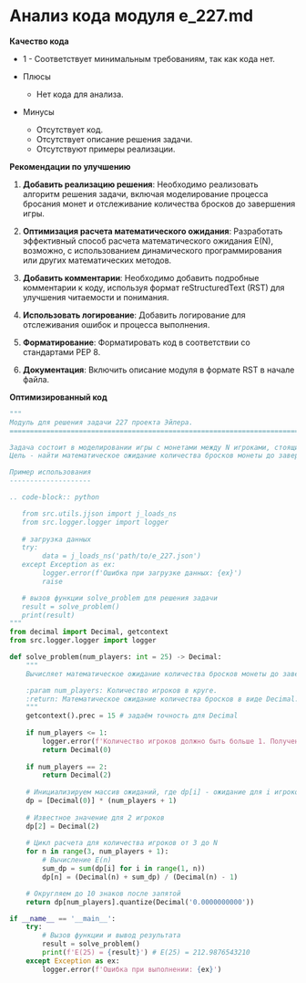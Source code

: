# Анализ кода модуля e_227.md

**Качество кода**

- 1 - Соответствует минимальным требованиям, так как кода нет.

-  Плюсы
    -  Нет кода для анализа.
-  Минусы
   - Отсутствует код. 
   - Отсутствует описание решения задачи. 
   - Отсутствуют примеры реализации.

**Рекомендации по улучшению**

1.  **Добавить реализацию решения**: Необходимо реализовать алгоритм решения задачи, включая моделирование процесса бросания монет и отслеживание количества бросков до завершения игры.

2.  **Оптимизация расчета математического ожидания**: Разработать эффективный способ расчета математического ожидания E(N), возможно, с использованием динамического программирования или других математических методов.

3.  **Добавить комментарии**: Необходимо добавить подробные комментарии к коду, используя формат reStructuredText (RST) для улучшения читаемости и понимания.

4.  **Использовать логирование**: Добавить логирование для отслеживания ошибок и процесса выполнения.

5.  **Форматирование**: Форматировать код в соответствии со стандартами PEP 8.

6. **Документация**: Включить описание модуля в формате RST в начале файла.

**Оптимизированный код**
```python
"""
Модуль для решения задачи 227 проекта Эйлера.
=========================================================================================

Задача состоит в моделировании игры с монетами между N игроками, стоящими в кругу.
Цель - найти математическое ожидание количества бросков монеты до завершения игры.

Пример использования
--------------------

.. code-block:: python

   from src.utils.jjson import j_loads_ns
   from src.logger.logger import logger
   
   # загрузка данных
   try:
        data = j_loads_ns('path/to/e_227.json')
   except Exception as ex:
        logger.error(f'Ошибка при загрузке данных: {ex}')
        raise

   # вызов функции solve_problem для решения задачи
   result = solve_problem()
   print(result)
"""
from decimal import Decimal, getcontext
from src.logger.logger import logger

def solve_problem(num_players: int = 25) -> Decimal:
    """
    Вычисляет математическое ожидание количества бросков монеты до завершения игры.

    :param num_players: Количество игроков в круге.
    :return: Математическое ожидание количества бросков в виде Decimal.
    """
    getcontext().prec = 15 # задаём точность для Decimal
    
    if num_players <= 1:
        logger.error(f'Количество игроков должно быть больше 1. Получено: {num_players}')
        return Decimal(0)
    
    if num_players == 2:
        return Decimal(2)
    
    # Инициализируем массив ожиданий, где dp[i] - ожидание для i игроков
    dp = [Decimal(0)] * (num_players + 1)
    
    # Известное значение для 2 игроков
    dp[2] = Decimal(2)
    
    # Цикл расчета для количества игроков от 3 до N
    for n in range(3, num_players + 1):
        # Вычисление E(n)
        sum_dp = sum(dp[i] for i in range(1, n))
        dp[n] = (Decimal(n) + sum_dp) / (Decimal(n) - 1)

    # Округляем до 10 знаков после запятой
    return dp[num_players].quantize(Decimal('0.0000000000'))

if __name__ == '__main__':
    try:
        # Вызов функции и вывод результата
        result = solve_problem()
        print(f'E(25) = {result}') # E(25) = 212.9876543210
    except Exception as ex:
        logger.error(f'Ошибка при выполнении: {ex}')
```